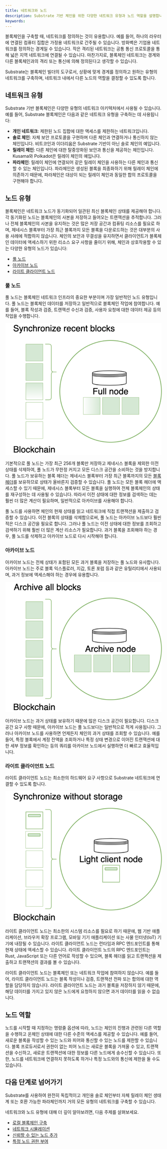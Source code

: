 ```yaml
---
title: 네트워크와 노드
description: Substrate 기반 체인을 위한 다양한 네트워크 유형과 노드 역할을 설명합니다.
keywords:
---
```


블록체인을 구축할 때, 네트워크를 정의하는 것이 유용합니다.
예를 들어, 하나의 라우터에 연결된 컴퓨터 집합은 가정용 네트워크로 간주될 수 있습니다.
방화벽은 기업용 네트워크를 정의하는 경계일 수 있습니다.
작은 격리된 네트워크는 공통 통신 프로토콜을 통해 넓은 지역 네트워크에 연결될 수 있습니다.
마찬가지로, 블록체인 네트워크는 경계와 다른 블록체인과의 격리 또는 통신에 의해 정의된다고 생각할 수 있습니다.

Substrate는 블록체인 빌더의 도구로서, 상황에 맞게 경계를 정의하고 원하는 유형의 네트워크를 구축하며, 네트워크 내에서 다른 노드의 역할을 결정할 수 있도록 합니다.

## 네트워크 유형

Substrate 기반 블록체인은 다양한 유형의 네트워크 아키텍처에서 사용될 수 있습니다.
예를 들어, Substrate 블록체인은 다음과 같은 네트워크 유형을 구축하는 데 사용됩니다:

- **개인 네트워크**: 제한된 노드 집합에 대한 액세스를 제한하는 네트워크입니다.
- **솔로 체인**: 자체 보안 프로토콜을 구현하며 다른 체인과 연결하거나 통신하지 않는 체인입니다.
  비트코인과 이더리움은 Substrate 기반이 아닌 솔로 체인의 예입니다.
- **릴레이 체인**: 다른 체인에 대한 탈중앙화된 보안과 통신을 제공하는 체인입니다.
  Kusama와 Polkadot은 릴레이 체인의 예입니다.
- **파라체인**: 릴레이 체인에 연결되어 같은 릴레이 체인을 사용하는 다른 체인과 통신할 수 있는 체인입니다.
  파라체인은 생성된 블록을 최종화하기 위해 릴레이 체인에 의존하기 때문에, 파라체인은 대상이 되는 릴레이 체인과 동일한 합의 프로토콜을 구현해야 합니다.

## 노드 유형

블록체인은 네트워크 노드가 동기화되어 일관된 최신 블록체인 상태를 제공해야 합니다.
각 동기화된 노드는 블록체인의 사본을 저장하고 들어오는 트랜잭션을 추적합니다.
그러나 전체 블록체인의 사본을 유지하는 것은 많은 저장 공간과 컴퓨팅 리소스를 필요로 하며, 제네시스 블록부터 가장 최근 블록까지 모든 블록을 다운로드하는 것은 대부분의 사용 사례에 적합하지 않습니다.
체인의 보안과 무결성을 유지하면서 클라이언트가 블록체인 데이터에 액세스하기 위한 리소스 요구 사항을 줄이기 위해, 체인과 상호작용할 수 있는 다양한 유형의 노드가 있습니다:

- [풀 노드](#풀-노드)
- [아카이브 노드](#아카이브-노드)
- [라이트 클라이언트 노드](#라이트-클라이언트-노드)

### 풀 노드

풀 노드는 블록체인 네트워크 인프라의 중요한 부분이며 가장 일반적인 노드 유형입니다.
풀 노드는 블록체인 데이터를 저장하고 일반적으로 블록체인 작업에 참여합니다. 예를 들어, 블록 작성과 검증, 트랜잭션 수신과 검증, 사용자 요청에 대한 데이터 제공 등의 작업을 수행합니다.

![풀 노드](/media/images/docs/full-node.png)

기본적으로 풀 노드는 가장 최근 256개 블록만 저장하고 제네시스 블록을 제외한 이전 상태를 삭제하여, 풀 노드가 무한정 커지고 모든 디스크 공간을 소비하는 것을 방지합니다.
풀 노드가 보유하는 블록 헤더는 제네시스 블록부터 가장 최근 블록까지의 모든 [블록 헤더](/reference/glossary/#header)를 보유하므로 상태가 올바른지 검증할 수 있습니다.
풀 노드는 모든 블록 헤더에 액세스할 수 있기 때문에, 제네시스 블록부터 모든 블록을 실행하여 전체 블록체인의 상태를 재구성하는 데 사용될 수 있습니다.
따라서 이전 상태에 대한 정보를 검색하는 데는 훨씬 더 많은 계산이 필요하며, 일반적으로 아카이브를 사용해야 합니다.

풀 노드를 사용하면 체인의 현재 상태를 읽고 네트워크에 직접 트랜잭션을 제출하고 검증할 수 있습니다.
이전 블록의 상태를 삭제함으로써, 풀 노드는 아카이브 노드보다 훨씬 적은 디스크 공간을 필요로 합니다.
그러나 풀 노드는 이전 상태에 대한 정보를 조회하고 검색하기 위해 훨씬 더 많은 계산 리소스가 필요합니다.
과거 블록을 조회해야 하는 경우, 풀 노드를 삭제하고 아카이브 노드로 다시 시작해야 합니다.

### 아카이브 노드

아카이브 노드는 전체 상태가 포함된 모든 과거 블록을 저장하는 풀 노드와 유사합니다.
아카이브 노드는 주로 블록 익스플로러, 지갑, 토론 포럼 등과 같은 유틸리티에서 사용되며, 과거 정보에 액세스해야 하는 경우에 유용합니다.

![아카이브 노드](/media/images/docs/archive-node.png)

아카이브 노드는 과거 상태를 보유하기 때문에 많은 디스크 공간이 필요합니다.
디스크 공간 요구 사항 때문에, 아카이브 노드는 풀 노드보다는 일반적으로 적게 사용됩니다.
그러나 아카이브 노드를 사용하면 언제든지 체인의 과거 상태를 조회할 수 있습니다.
예를 들어, 특정 블록에서 계정 잔액을 조회하거나 특정 상태 변경으로 이어진 트랜잭션에 대한 세부 정보를 확인하는 등의 쿼리를 아카이브 노드에서 실행하면 더 빠르고 효율적입니다.

### 라이트 클라이언트 노드

라이트 클라이언트 노드는 최소한의 하드웨어 요구 사항으로 Substrate 네트워크에 연결할 수 있도록 합니다.

![라이트 클라이언트 노드](/media/images/docs/light-node.png)

라이트 클라이언트 노드는 최소한의 시스템 리소스를 필요로 하기 때문에, 웹 기반 애플리케이션, 브라우저 확장 프로그램, 모바일 기기 애플리케이션 또는 사물 인터넷(IoT) 기기에 내장될 수 있습니다.
라이트 클라이언트 노드는 런타임과 RPC 엔드포인트를 통해 현재 상태에 액세스할 수 있습니다.
라이트 클라이언트 노드의 RPC 엔드포인트는 Rust, JavaScript 또는 다른 언어로 작성할 수 있으며, 블록 헤더를 읽고 트랜잭션을 제출하고 트랜잭션의 결과를 볼 수 있습니다.

라이트 클라이언트 노드는 블록체인 또는 네트워크 작업에 참여하지 않습니다.
예를 들어, 라이트 클라이언트 노드는 블록 작성이나 검증, 트랜잭션 전파 또는 합의에 대한 역할을 담당하지 않습니다.
라이트 클라이언트 노드는 과거 블록을 저장하지 않기 때문에, 해당 데이터를 가지고 있지 않은 노드에게 요청하지 않으면 과거 데이터를 읽을 수 없습니다.

## 노드 역할

노드를 시작할 때 지정하는 명령줄 옵션에 따라, 노드는 체인의 진행과 관련된 다른 역할을 수행하고 온체인 상태에 대한 다른 수준의 액세스를 제공할 수 있습니다.
예를 들어, 새로운 블록을 작성할 수 있는 노드와 피어와 통신할 수 있는 노드를 제한할 수 있습니다.
블록 프로듀서로서 권한이 없는 피어 노드는 새로운 블록을 가져올 수 있고, 트랜잭션을 수신하고, 새로운 트랜잭션에 대한 정보를 다른 노드에게 송수신할 수 있습니다.
또한, 노드를 네트워크에 연결하지 못하도록 하거나 특정 노드와의 통신에 제한을 둘 수도 있습니다.

## 다음 단계로 넘어가기

Substrate를 사용하여 완전히 독립적이고 개인용 솔로 체인부터 자체 릴레이 체인 생태계 또는 호환 가능한 파라체인까지 거의 모든 유형의 네트워크를 구축할 수 있습니다.

네트워크와 노드 유형에 대해 더 깊이 알아보려면, 다음 주제를 살펴보세요.

- [로컬 블록체인 구축](/tutorials/build-a-blockchain/build-local-blockchain/)
- [네트워크 시뮬레이션](/tutorials/build-a-blockchain/simulate-network/)
- [신뢰할 수 있는 노드 추가](/tutorials/build-a-blockchain/add-trusted-nodes/)
- [특정 노드 권한 부여](/tutorials/build-a-blockchain/authorize-specific-nodes/)